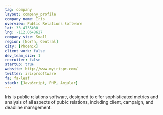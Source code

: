 ```yaml
---
tag: company
layout: company_profile
company_name: Iris
overview: Public Relations Software
lat: 33.4735038
lng: -112.0648627
company_size: Small
region: [North, Central]
city: [Phoenix]
client_work: false
dev_team_size: 1
recruiter: false
startup: true
website: http://www.myirispr.com/
twitter: irisprsoftware
fa: fa-leaf
stack: [JavaScript, PHP, Angular]
---
```


Iris is public relations software, designed to offer sophisticated metrics and analysis of all aspects of public relations, including client, campaign, and deadline management.